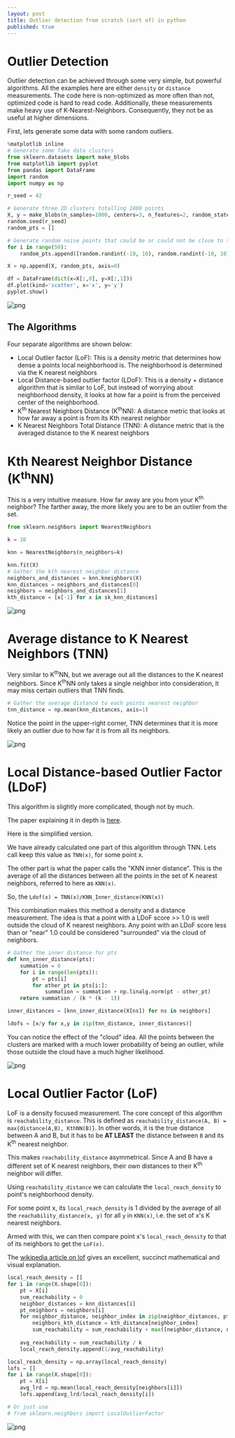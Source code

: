 ```yaml
---
layout: post
title: Outlier detection from scratch (sort of) in python 
published: true
---
```



# Outlier Detection

Outlier detection can be achieved through some very simple, but powerful algorithms. All the examples here are either `density` or `distance` measurements. The code here is non-optimized as more often than not, optimized code is hard to read code. Additionally, these measurements make heavy use of K-Nearest-Neighbors. Consequently, they not be as useful at higher dimensions. 

First, lets generate some data with some random outliers.

```python
%matplotlib inline
# Generate some fake data clusters
from sklearn.datasets import make_blobs
from matplotlib import pyplot
from pandas import DataFrame
import random
import numpy as np

r_seed = 42

# Generate three 2D clusters totalling 1000 points 
X, y = make_blobs(n_samples=1000, centers=3, n_features=2, random_state=r_seed)
random.seed(r_seed)
random_pts = []

# Generate random noise points that could be or could not be close to the clustered neighborhoods
for i in range(50):
    random_pts.append([random.randint(-10, 10), random.randint(-10, 10)])

X = np.append(X, random_pts, axis=0)

df = DataFrame(dict(x=X[:,0], y=X[:,1]))
df.plot(kind='scatter', x='x', y='y')
pyplot.show()
```


![png](/assets/output_1_0.png)


## The Algorithms

Four separate algorithms are shown below:
- Local Outlier factor (LoF): This is a density metric that determines how dense a points local neighborhood is. The neighborhood is determined via the K nearest neighbors
- Local Distance-based outlier factor (LDoF): This is a density + distance algorithm that is similar to LoF, but instead of worrying about neighborhood density, it looks at how far a point is from the perceived center of the neighborhood.
- K<sup>th</sup> Nearest Neighbors Distance (K<sup>th</sup>NN): A distance metric that looks at how far away a point is from its Kth nearest neighbor
- K Nearest Neighbors Total Distance (TNN): A distance metric that is the averaged distance to the K nearest neighbors

# Kth Nearest Neighbor Distance (K<sup>th</sup>NN)

This is a very intuitive measure. How far away are you from your K<sup>th</sup> neighbor? The farther away, the more likely you are to be an outlier from the set.

```python
from sklearn.neighbors import NearestNeighbors

k = 10

knn = NearestNeighbors(n_neighbors=k)

knn.fit(X)
# Gather the kth nearest neighbor distance
neighbors_and_distances = knn.kneighbors(X)
knn_distances = neighbors_and_distances[0]
neighbors = neighbors_and_distances[1]
kth_distance = [x[-1] for x in sk_knn_distances]
```


![png](/assets/output_4_0.png)


# Average distance to K Nearest Neighbors (TNN)

Very similar to K<sup>th</sup>NN, but we average out all the distances to the K nearest neighbors. Since K<sup>th</sup>NN only takes a single neighbor into consideration, it may miss certain outliers that TNN finds. 

```python
# Gather the average distance to each points nearest neighbor 
tnn_distance = np.mean(knn_distances, axis=1)
```
Notice the point in the upper-right corner, TNN determines that it is more likely an outlier due to how far it is from all its neighbors.

![png](/assets/output_6_0.png)


# Local Distance-based Outlier Factor (LDoF)

This algorithm is slightly more complicated, though not by much. 

The paper explaining it in depth is [here](https://arxiv.org/pdf/0903.3257.pdf).

Here is the simplified version.

We have already calculated one part of this algorithm through TNN. Lets call keep this value as `TNN(x)`, for some point x.

The other part is what the paper calls the "KNN inner distance". This is the average of all the distances between all the points in the set of K nearest neighbors, referred to here as `KNN(x)`.

So, the `Ldof(x) = TNN(x)/KNN_Inner_distance(KNN(x))`

This combination makes this method a density and a distance measurement. The idea is that a point with a LDoF score >> 1.0 is well outside the cloud of K nearest neighbors. Any point with an LDoF score less than or "near" 1.0 could be considered "surrounded" via the cloud of neighbors.  

```python
# Gather the inner distance for pts
def knn_inner_distance(pts):
    summation = 0
    for i in range(len(pts)):
        pt = pts[i]
        for other_pt in pts[i:]:
            summation = summation + np.linalg.norm(pt - other_pt)
    return summation / (k * (k - 1))

inner_distances = [knn_inner_distance(X[ns]) for ns in neighbors]

ldofs = [x/y for x,y in zip(tnn_distance, inner_distances)]
```
You can notice the effect of the "cloud" idea. All the points between the clusters are marked with a much lower probability of being an outlier, while those outside the cloud have a much higher likelihood.

![png](/assets/output_8_0.png)


# Local Outlier Factor (LoF)

LoF is a density focused measurement. The core concept of this algorithm is `reachability_distance`. This is defined as `reachability_distance(A, B) = max{distance(A,B), KthNN(B)}`. In other words, it is the true distance between A and B, but it has to be **AT LEAST** the distance between `B` and its K<sup>th</sup> nearest neighbor. 

This makes `reachability_distance` asymmetrical. Since A and B have a different set of K nearest neighbors, their own distances to their K<sup>th</sup> neighbor will differ.

Using `reachability_distance` we can calculate the `local_reach_density` to point's neighborhood density. 

For some point x, its `local_reach_density` is 1 divided by the average of all the `reachability_distance(x, y)` for all `y` in `KNN(x)`, i.e. the set of x's K nearest neighbors. 

Armed with this, we can then compare point x's `local_reach_density` to that of its neighbors to get the `LoF(x)`.

The [wikipedia article on lof](https://en.wikipedia.org/wiki/Local_outlier_factor) gives an excellent, succinct mathematical and visual explanation.


```python
local_reach_density = []
for i in range(X.shape[0]):
    pt = X[i]
    sum_reachability = 0
    neighbor_distances = knn_distances[i]
    pt_neighbors = neighbors[i]
    for neighbor_distance, neighbor_index in zip(neighbor_distances, pt_neighbors):
        neighbors_kth_distance = kth_distance[neighbor_index]
        sum_reachability = sum_reachability + max([neighbor_distance, neighbors_kth_distance])
        
    avg_reachability = sum_reachability / k
    local_reach_density.append(1/avg_reachability)

local_reach_density = np.array(local_reach_density)
lofs = []
for i in range(X.shape[0]):
    pt = X[i]
    avg_lrd = np.mean(local_reach_density[neighbors[i]])
    lofs.append(avg_lrd/local_reach_density[i])

# Or just use
# from sklearn.neighbors import LocalOutlierFactor
```


![png](/assets/output_10_0.png)

